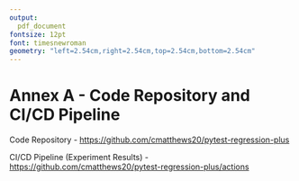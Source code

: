 ```yaml
---
output:
  pdf_document
fontsize: 12pt
font: timesnewroman
geometry: "left=2.54cm,right=2.54cm,top=2.54cm,bottom=2.54cm"
---
```


# Annex A - Code Repository and CI/CD Pipeline

Code Repository - https://github.com/cmatthews20/pytest-regression-plus 

CI/CD Pipeline (Experiment Results) - https://github.com/cmatthews20/pytest-regression-plus/actions 
